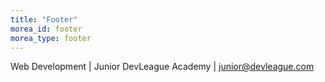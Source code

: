 ```yaml
---
title: "Footer"
morea_id: footer
morea_type: footer
---
```


Web Development | Junior DevLeague Academy |
junior@devleague.com
